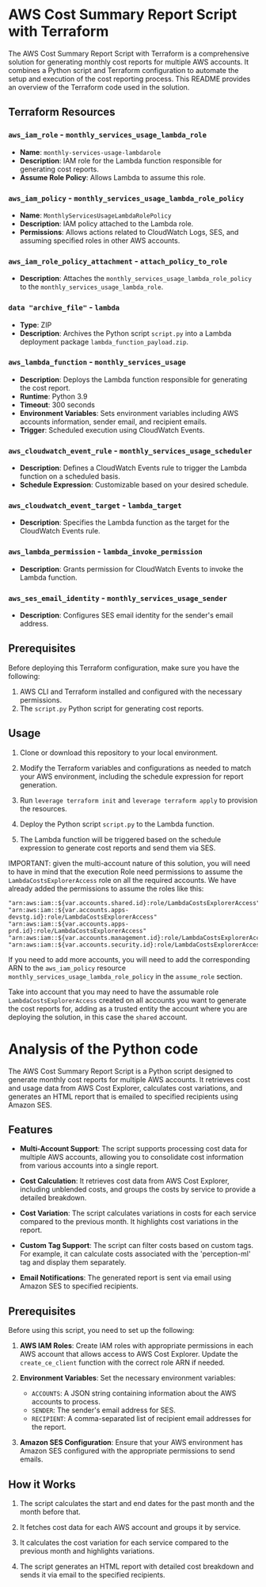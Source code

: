 # AWS Cost Summary Report Script with Terraform

The AWS Cost Summary Report Script with Terraform is a comprehensive solution for generating monthly cost reports for multiple AWS accounts. It combines a Python script and Terraform configuration to automate the setup and execution of the cost reporting process. This README provides an overview of the Terraform code used in the solution.

## Terraform Resources

### `aws_iam_role` - `monthly_services_usage_lambda_role`

- **Name**: `monthly-services-usage-lambdarole`
- **Description**: IAM role for the Lambda function responsible for generating cost reports.
- **Assume Role Policy**: Allows Lambda to assume this role.
  
### `aws_iam_policy` - `monthly_services_usage_lambda_role_policy`

- **Name**: `MonthlyServicesUsageLambdaRolePolicy`
- **Description**: IAM policy attached to the Lambda role.
- **Permissions**: Allows actions related to CloudWatch Logs, SES, and assuming specified roles in other AWS accounts.

### `aws_iam_role_policy_attachment` - `attach_policy_to_role`

- **Description**: Attaches the `monthly_services_usage_lambda_role_policy` to the `monthly_services_usage_lambda_role`.

### `data "archive_file"` - `lambda`

- **Type**: ZIP
- **Description**: Archives the Python script `script.py` into a Lambda deployment package `lambda_function_payload.zip`.

### `aws_lambda_function` - `monthly_services_usage`

- **Description**: Deploys the Lambda function responsible for generating the cost report.
- **Runtime**: Python 3.9
- **Timeout**: 300 seconds
- **Environment Variables**: Sets environment variables including AWS accounts information, sender email, and recipient emails.
- **Trigger**: Scheduled execution using CloudWatch Events.

### `aws_cloudwatch_event_rule` - `monthly_services_usage_scheduler`

- **Description**: Defines a CloudWatch Events rule to trigger the Lambda function on a scheduled basis.
- **Schedule Expression**: Customizable based on your desired schedule.

### `aws_cloudwatch_event_target` - `lambda_target`

- **Description**: Specifies the Lambda function as the target for the CloudWatch Events rule.

### `aws_lambda_permission` - `lambda_invoke_permission`

- **Description**: Grants permission for CloudWatch Events to invoke the Lambda function.

### `aws_ses_email_identity` - `monthly_services_usage_sender`

- **Description**: Configures SES email identity for the sender's email address.

## Prerequisites

Before deploying this Terraform configuration, make sure you have the following:

1. AWS CLI and Terraform installed and configured with the necessary permissions.
2. The `script.py` Python script for generating cost reports.

## Usage

1. Clone or download this repository to your local environment.

2. Modify the Terraform variables and configurations as needed to match your AWS environment, including the schedule expression for report generation.

3. Run `leverage terraform init` and `leverage terraform apply` to provision the resources.

4. Deploy the Python script `script.py` to the Lambda function.

5. The Lambda function will be triggered based on the schedule expression to generate cost reports and send them via SES.

IMPORTANT: given the multi-account nature of this solution, you will need to have in mind that the execution Role need permissions to assume the `LambdaCostsExplorerAccess` role on all the required accounts. We have already added the permissions to assume the roles like this:
```
"arn:aws:iam::${var.accounts.shared.id}:role/LambdaCostsExplorerAccess"
"arn:aws:iam::${var.accounts.apps-devstg.id}:role/LambdaCostsExplorerAccess"
"arn:aws:iam::${var.accounts.apps-prd.id}:role/LambdaCostsExplorerAccess"
"arn:aws:iam::${var.accounts.management.id}:role/LambdaCostsExplorerAccess"
"arn:aws:iam::${var.accounts.security.id}:role/LambdaCostsExplorerAccess"
```
If you need to add more accounts, you will need to add the corresponding ARN to the `aws_iam_policy` resource `monthly_services_usage_lambda_role_policy` in the `assume_role` section.

Take into account that you may need to have the assumable role `LambdaCostsExplorerAccess` created on all accounts you want to generate the cost reports for, adding as a trusted entity the account where you are deploying the solution, in this case the `shared` account.

# Analysis of the Python code

The AWS Cost Summary Report Script is a Python script designed to generate monthly cost reports for multiple AWS accounts. It retrieves cost and usage data from AWS Cost Explorer, calculates cost variations, and generates an HTML report that is emailed to specified recipients using Amazon SES.

## Features

- **Multi-Account Support**: The script supports processing cost data for multiple AWS accounts, allowing you to consolidate cost information from various accounts into a single report.

- **Cost Calculation**: It retrieves cost data from AWS Cost Explorer, including unblended costs, and groups the costs by service to provide a detailed breakdown.

- **Cost Variation**: The script calculates variations in costs for each service compared to the previous month. It highlights cost variations in the report.

- **Custom Tag Support**: The script can filter costs based on custom tags. For example, it can calculate costs associated with the 'perception-ml' tag and display them separately.

- **Email Notifications**: The generated report is sent via email using Amazon SES to specified recipients.

## Prerequisites

Before using this script, you need to set up the following:

1. **AWS IAM Roles**: Create IAM roles with appropriate permissions in each AWS account that allows access to AWS Cost Explorer. Update the `create_ce_client` function with the correct role ARN if needed.

2. **Environment Variables**: Set the necessary environment variables:

   - `ACCOUNTS`: A JSON string containing information about the AWS accounts to process.
   - `SENDER`: The sender's email address for SES.
   - `RECIPIENT`: A comma-separated list of recipient email addresses for the report.

3. **Amazon SES Configuration**: Ensure that your AWS environment has Amazon SES configured with the appropriate permissions to send emails.

## How it Works

1. The script calculates the start and end dates for the past month and the month before that.

2. It fetches cost data for each AWS account and groups it by service.

3. It calculates the cost variation for each service compared to the previous month and highlights variations.

4. The script generates an HTML report with detailed cost breakdown and sends it via email to the specified recipients.

